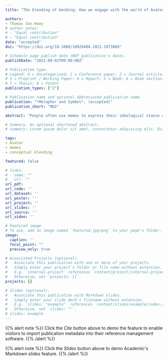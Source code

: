 ```yaml
---
title: "The blending of bending: How we engage with the world of Avatar: The Last Airbender through memes"

authors:
- Thomas Van Hoey
# author_notes:
# - "Equal contribution"
# - "Equal contribution"
date: "accepted"
doi: "https://doi.org/10.1080/10926488.2021.1973868"

# Schedule page publish date (NOT publication's date).
publishDate: "2021-09-02T00:00:00Z"

# Publication type.
# Legend: 0 = Uncategorized; 1 = Conference paper; 2 = Journal article;
# 3 = Preprint / Working Paper; 4 = Report; 5 = Book; 6 = Book section;
# 7 = Thesis; 8 = Patent
publication_types: ["2"]

# Publication name and optional abbreviated publication name.
publication: "*Metaphor and Symbol*, (accepted)"
publication_short: "M&S"

abstract: "People often use memes to express their ideological stance on real world events. This study departs from a recent COVID-19-related meme which makes use of elements known from the animated television series Avatar: The Last Airbender (ATLA) and Avatar: Legend of Korra (LOK), and asks how it came to be and how stance is conveyed through them. After acknowledging the impact of the series, conceptual blending theory is adopted to investigate the worldbuilding of the macrocosm in ATLA. This is identified as a correlative network, which acts as the blended space of multiple input spaces consisting of intertextual references. The world of ATLA then functions as a new input space which is updated with modern elements, resulting in the blend of LOK. Minor blends are identified in the hybrid animals that occupy the fictional world. Lastly, it is shown how the selection of a particular input element for participation in meme blends already conveys an ideological stance, rather than only emerging through readers’ eyes."

# Summary. An optional shortened abstract.
# summary: Lorem ipsum dolor sit amet, consectetur adipiscing elit. Duis posuere tellus ac convallis placerat. Proin tincidunt magna sed ex sollicitudin condimentum.

tags:
- Avatar
- memes
- conceptual blending

featured: false 

# links:
# - name: ""
#   url: ""
url_pdf: 
url_code: ''
url_dataset: ''
url_poster: ''
url_project: ''
url_slides: ''
url_source: ''
url_video: ''

# Featured image
# To use, add an image named `featured.jpg/png` to your page's folder. 
image:
  caption: ''
  focal_point: ""
  preview_only: true

# Associated Projects (optional).
#   Associate this publication with one or more of your projects.
#   Simply enter your project's folder or file name without extension.
#   E.g. `internal-project` references `content/project/internal-project/index.md`.
#   Otherwise, set `projects: []`.
projects: []

# Slides (optional).
#   Associate this publication with Markdown slides.
#   Simply enter your slide deck's filename without extension.
#   E.g. `slides: "example"` references `content/slides/example/index.md`.
#   Otherwise, set `slides: ""`.
# slides: example
---
```


{{% alert note %}}
Click the *Cite* button above to demo the feature to enable visitors to import publication metadata into their reference management software.
{{% /alert %}}

{{% alert note %}}
Click the *Slides* button above to demo Academic's Markdown slides feature.
{{% /alert %}}


